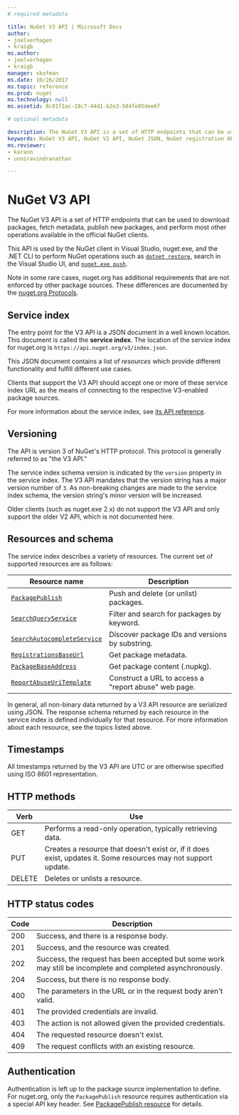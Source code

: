 ```yaml
---
# required metadata 

title: NuGet V3 API | Microsoft Docs
author:
- joelverhagen
- kraigb
ms.author:
- joelverhagen
- kraigb
manager: skofman
ms.date: 10/26/2017
ms.topic: reference
ms.prod: nuget
ms.technology: null
ms.assetid: 8c81f1ac-18c7-44d1-b2e3-584fe85dee6f

# optional metadata

description: The NuGet V3 API is a set of HTTP endpoints that can be used to download packages, fetch metadata, publish new packages, etc.
keywords: NuGet V3 API, NuGet V2 API, NuGet JSON, NuGet registration API, NuGet API flat container, NuGet nupkg API, NuGet metadata API, NuGet search API, NuGet push API, NuGe publish API, NuGet delete API, NuGet unlist API, NuGet protocol
ms.reviewer:
- karann
- unniravindranathan

---
```


# NuGet V3 API

The NuGet V3 API is a set of HTTP endpoints that can be used to download packages, fetch metadata, publish new packages,
and perform most other operations available in the official NuGet clients.

This API is used by the NuGet client in Visual Studio, nuget.exe, and the .NET CLI to perform NuGet operations such as
[`dotnet restore`](https://docs.microsoft.com/dotnet/articles/core/preview3/tools/dotnet-restore), search in the Visual
Studio UI, and [`nuget.exe push`](../../tools/cli-ref-push.md).

Note in some rare cases, nuget.org has additional requirements that are not enforced by other package sources. These
differences are documented by the [nuget.org Protocols](../nuget-protocols.md).

## Service index

The entry point for the V3 API is a JSON document in a well known location. This document is called the **service index**.
The location of the service index for nuget.org is `https://api.nuget.org/v3/index.json`.

This JSON document contains a list of *resources* which provide different functionality and fulfill different
use cases.

Clients that support the V3 API should accept one or more of these service index URL as the means of connecting to the
respective V3-enabled package sources.

For more information about the service index, see [its API reference](service-index.md).

## Versioning

The API is version 3 of NuGet's HTTP protocol. This protocol is generally referred to as "the V3 API."

The service index schema version is indicated by the `version` property in the service index. The V3 API mandates that
the version string has a major version number of `3`. As non-breaking changes are made to the service index schema, the
version string's minor version will be increased.

Older clients (such as nuget.exe 2.x) do not support the V3 API and only support the older V2 API, which is not
documented here.

## Resources and schema

The service index describes a variety of resources. The current set of supported resources are as follows:

Resource name                                                          | Description
---------------------------------------------------------------------- | -----------
[`PackagePublish`](package-publish-resource.md)                        | Push and delete (or unlist) packages.
[`SearchQueryService`](search-query-service-resource.md)               | Filter and search for packages by keyword.
[`SearchAutocompleteService`](search-autocomplete-service-resource.md) | Discover package IDs and versions by substring.
[`RegistrationsBaseUrl`](registration-base-url-resource.md)            | Get package metadata.
[`PackageBaseAddress`](package-base-address-resource.md)               | Get package content (.nupkg).
[`ReportAbuseUriTemplate`](report-abuse-resource.md)                   | Construct a URL to access a "report abuse" web page.

In general, all non-binary data returned by a V3 API resource are serialized using JSON. The response schema
returned by each resource in the service index is defined individually for that resource. For more information about
each resource, see the topics listed above.

## Timestamps

All timestamps returned by the V3 API are UTC or are otherwise specified using ISO 8601 representation. 

## HTTP methods

Verb   | Use
------ | -----------
GET    | Performs a read-only operation, typically retrieving data.
PUT    | Creates a resource that doesn't exist or, if it does exist, updates it. Some resources may not support update.
DELETE | Deletes or unlists a resource.

## HTTP status codes

Code | Description
---- | -----
200  | Success, and there is a response body.
201  | Success, and the resource was created.
202  | Success, the request has been accepted but some work may still be incomplete and completed asynchronously.
204  | Success, but there is no response body.
400  | The parameters in the URL or in the request body aren't valid.
401  | The provided credentials are invalid.
403  | The action is not allowed given the provided credentials.
404  | The requested resource doesn't exist.
409  | The request conflicts with an existing resource.

## Authentication

Authentication is left up to the package source implementation to define. For nuget.org, only the `PackagePublish`
resource requires authentication via a special API key header. See
[PackagePublish resource](package-publish-resource.md) for details.
